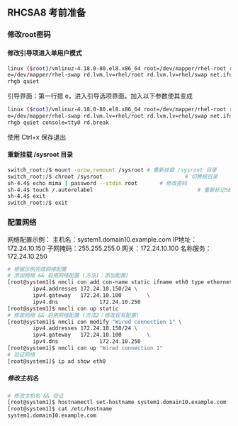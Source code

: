 ## RHCSA8 考前准备

### 修改root密码

#### 修改引导项进入单用户模式

```bash
linux ($root)/vmlinuz-4.18.0-80.el8.x86_64 root=/dev/mapper/rhel-root ro resum\
e=/dev/mapper/rhel-swap rd.lvm.lv=rhel/root rd.lvm.lv=rhel/swap net.ifnames=0 \
rhgb quiet
```

引导界面：第一行摁 e，进入引导选项界面。加入以下参数使其变成

```bash
linux ($root)/vmlinuz-4.18.0-80.el8.x86_64 root=/dev/mapper/rhel-root ro resum\
e=/dev/mapper/rhel-swap rd.lvm.lv=rhel/root rd.lvm.lv=rhel/swap net.ifnames=0 \
rhgb quiet console=tty0 rd.break
```

使用 Ctrl+x 保存退出

#### 重新挂载 /sysroot 目录

```bash
switch_root:/$ mount -orow,remount /sysroot # 重新挂载 /sysroot 目录
switch_root:/$ chroot /sysroot 							# 切换根目录
sh-4.4$ echo mima | password --stdin root		# 修改密码
sh-4.4$ touch /.autorelabel									# 重新标记SElinux的文件系统(SELinux权限)
sh-4.4$ exit																# 破解完成保存退出
switch_root:/$ exit
```

### 配置网络
网络配置示例：
主机名：system1.domain10.example.com
IP地址：172.24.10.150
子网掩码：255.255.255.0
网关：172.24.10.100
名称服务：172.24.10.250

```bash
# 根据示例完成网络配置
# 添加网络 && 启用网络配置 (方法1：添加配置)
[root@system1]$ nmcli con add con-name static ifname eth0 type ethernet 
		ipv4.addresses 172.24.10.150/24	\
		ipv4.gateway   172.24.10.100		\
		ipv4.dns			 172.24.10.250
[root@system1]$ nmcli con up static
# 修改网络 && 启用网络配置 (方法2：修改现有配置)
[root@system1]$ nmcli con modify "Wired connection 1" \
		ipv4.addresses 172.24.10.150/24	\
		ipv4.gateway   172.24.10.100		\
		ipv4.dns			 172.24.10.250
[root@system1]$ nmcli con up "Wired connection 1"
# 验证网络
[root@system1]$ ip ad show eth0
```

##### 修改主机名

```bash
# 修改主机名 && 验证
[root@system1]$ hostnamectl set-hostname system1.domain10.example.com
[root@system1]$ cat /etc/hostname	
system1.domain10.example.com
```

